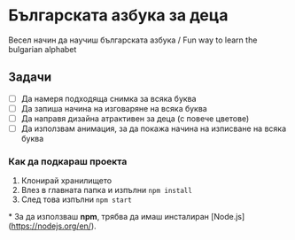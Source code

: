 # Българската азбука за деца
Весел начин да научиш българската азбука / Fun way to learn the bulgarian alphabet

## Задачи

- [ ] Да намеря подходяща снимка за всяка буква
- [ ] Да запиша начина на изговаряне на всяка буква
- [ ] Да направя дизайна атрактивен за деца (с повече цветове)
- [ ] Да използвам анимация, за да покажа начина на изписване на всяка буква

### Как да подкараш проекта
1. Клонирай хранилището
2. Влез в главната папка и изпълни ```npm install```
3. След това изпълни ```npm start```

\* За да използваш **npm**, трябва да имаш инсталиран [Node.js] (https://nodejs.org/en/).
